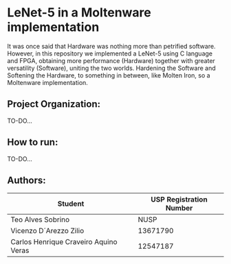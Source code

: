 # LeNet-5 in a Moltenware implementation

It was once said that Hardware was nothing more than petrified software. However, in this repository we implemented a LeNet-5 using C language and FPGA, obtaining more performance (Hardware) together with greater versatility (Software), uniting the two worlds. Hardening the Software and Softening the Hardware, to something in between, like Molten Iron, so a Moltenware implementation.

## Project Organization:
TO-DO...

## How to run:
TO-DO...

## Authors:
| Student                               | USP Registration Number |
|---------------------------------------| ----------------------- |
| Teo Alves Sobrino                     |         NUSP            |
| Vicenzo D´Arezzo Zilio                |         13671790        |
| Carlos Henrique Craveiro Aquino Veras |         12547187        |
